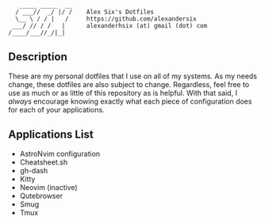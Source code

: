 ```text
   _____ _____  __
  / ___//  _/ |/ /    Alex Six's Dotfiles
  \__ \ / / |   /     https://github.com/alexandersix
 ___/ // / /   |      alexanderhsix (at) gmail (dot) com
/____/___//_/|_|
```

## Description

These are my personal dotfiles that I use on all of my systems. As my needs
change, these dotfiles are also subject to change. Regardless, feel free to
use as much or as little of this repository as is helpful. With that said,
I _always_ encourage knowing exactly what each piece of configuration does
for each of your applications.

## Applications List

- AstroNvim configuration
- Cheatsheet.sh
- gh-dash
- Kitty
- Neovim (inactive)
- Qutebrowser
- Smug
- Tmux

